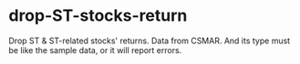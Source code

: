 # drop-ST-stocks-return
Drop ST &amp; ST-related stocks' returns.
Data from CSMAR. And its type must be like the sample data, or it will report errors.

